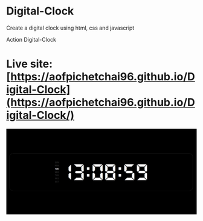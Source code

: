 # Digital-Clock
Create a digital clock using html, css and javascript

Action Digital-Clock

# Live site: [https://aofpichetchai96.github.io/Digital-Clock](https://aofpichetchai96.github.io/Digital-Clock/)

![Employee data](./demo.JPG?raw=true)

